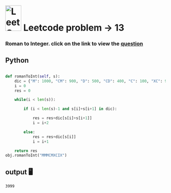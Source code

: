 # <img src="https://leetcode.com/_next/static/images/logo-ff2b712834cf26bf50a5de58ee27bcef.png" alt="LeetCode Logo" width="50" height="80"> Leetcode problem -> 13

### Roman to Integer. click on the link to view the [question](https://leetcode.com/problems/roman-to-integer/description/)

## Python
```python

def romanToInt(self, s):
    dic = {"M": 1000, "CM": 900, "D": 500, "CD": 400, "C": 100, "XC": 90, "L": 50, "XL": 40, "X": 10, "IX": 9, "V": 5, "IV": 4, "I": 1}
    i = 0
    res = 0

    while(i < len(s)):

        if (i < len(s)-1 and s[i]+s[i+1] in dic):

            res = res+dic[s[i]+s[i+1]]
            i = i+2

        else:
            res = res+dic[s[i]]
            i = i+1

    return res
obj.romanToInt("MMMCMXCIX")

```

## output 🖥️
```
3999
```
